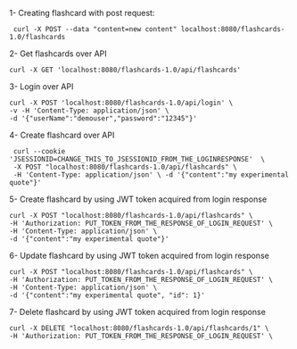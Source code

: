 
1- Creating flashcard with post request:

     curl -X POST --data "content=new content" localhost:8080/flashcards-1.0/flashcards 


2- Get flashcards over API

    curl -X GET 'localhost:8080/flashcards-1.0/api/flashcards'  

3- Login over API


    curl -X POST 'localhost:8080/flashcards-1.0/api/login' \
    -v -H 'Content-Type: application/json' \
    -d '{"userName":"demouser","password":"12345"}'


4- Create flashcard over API

     curl --cookie 'JSESSIONID=CHANGE_THIS_TO_JSESSIONID_FROM_THE_LOGINRESPONSE'  \ 
     -X POST "localhost:8080/flashcards-1.0/api/flashcards" \ 
     -H 'Content-Type: application/json' \ -d '{"content":"my experimental quote"}'   


5- Create flashcard by using JWT token acquired from login response

    curl -X POST "localhost:8080/flashcards-1.0/api/flashcards" \
    -H 'Authorization: PUT_TOKEN_FROM_THE_RESPONSE_OF_LOGIN_REQUEST' \
    -H 'Content-Type: application/json' \
    -d '{"content":"my experimental quote"}'


6- Update flashcard by using JWT token acquired from login response

    curl -X POST "localhost:8080/flashcards-1.0/api/flashcards" \
    -H 'Authorization: PUT_TOKEN_FROM_THE_RESPONSE_OF_LOGIN_REQUEST' \
    -H 'Content-Type: application/json' \
    -d '{"content":"my experimental quote", "id": 1}'

7- Delete flashcard by using JWT token acquired from login response

    curl -X DELETE "localhost:8080/flashcards-1.0/api/flashcards/1" \
    -H 'Authorization: PUT_TOKEN_FROM_THE_RESPONSE_OF_LOGIN_REQUEST' \
